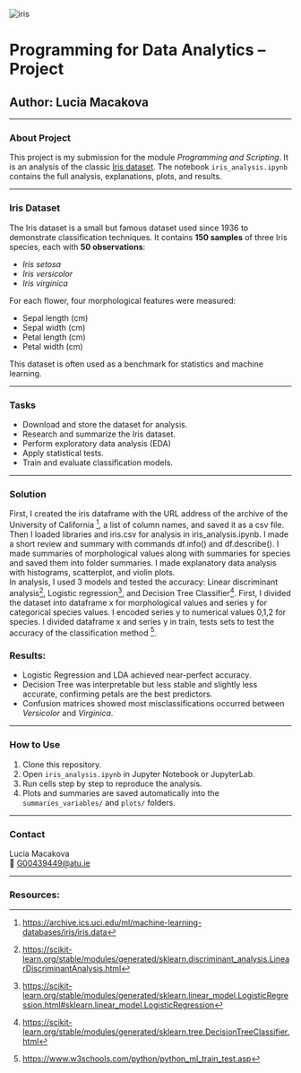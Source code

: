 ![iris](https://images.pexels.com/photos/31178524/pexels-photo-31178524.jpeg)

# Programming for Data Analytics – Project  
## Author: Lucia Macakova  

---

### About Project
This project is my submission for the module *Programming and Scripting*. It is an analysis of the classic [Iris dataset](https://en.wikipedia.org/wiki/Iris_flower_data_set). The notebook `iris_analysis.ipynb` contains the full analysis, explanations, plots, and results.

---

### Iris Dataset
The Iris dataset is a small but famous dataset used since 1936 to demonstrate classification techniques. It contains **150 samples** of three Iris species, each with **50 observations**:  

- *Iris setosa*  
- *Iris versicolor*  
- *Iris virginica*  

For each flower, four morphological features were measured:  

- Sepal length (cm)  
- Sepal width (cm)  
- Petal length (cm)  
- Petal width (cm)  

This dataset is often used as a benchmark for statistics and machine learning.

---

### Tasks
- Download and store the dataset for analysis.
- Research and summarize the Iris dataset. 
- Perform exploratory data analysis (EDA)  
- Apply statistical tests.  
- Train and evaluate classification models.  

---

### Solution 
First, I created the iris dataframe with the URL address of the archive of the University of California [^1], a list of column names, and saved it as a csv file.\
Then I loaded libraries and iris.csv for analysis in iris_analysis.ipynb. I made a short review and summary with commands df.info() and df.describe(). 
I made summaries of morphological values along with summaries for species and saved them into folder summaries. I made explanatory data analysis with histograms, scatterplot, and violin plots.\
In analysis, I used 3 models and tested the accuracy: Linear discriminant analysis[^2], Logistic regression[^3], and Decision Tree Classifier[^4].
First, I divided the dataset into dataframe x for morphological values and series y for categorical species values. I encoded series y to numerical values 0,1,2 for species. I divided dataframe x and series y in train, tests sets to test the accuracy of the classification method [^5].
  

### Results: 
- Logistic Regression and LDA achieved near-perfect accuracy.  
- Decision Tree was interpretable but less stable and slightly less accurate, confirming petals are the best predictors.  
- Confusion matrices showed most misclassifications occurred between *Versicolor* and *Virginica*.  

---

### How to Use
1. Clone this repository.  
2. Open `iris_analysis.ipynb` in Jupyter Notebook or JupyterLab.  
3. Run cells step by step to reproduce the analysis.  
4. Plots and summaries are saved automatically into the `summaries_variables/` and `plots/` folders.  

---

### Contact
Lucia Macakova\
📧 G00439449@atu.ie  

---

### Resources:
[^1]:   https://archive.ics.uci.edu/ml/machine-learning-databases/iris/iris.data
[^2]:   https://scikit-learn.org/stable/modules/generated/sklearn.discriminant_analysis.LinearDiscriminantAnalysis.html     
[^3]:   https://scikit-learn.org/stable/modules/generated/sklearn.linear_model.LogisticRegression.html#sklearn.linear_model.LogisticRegression
[^4]:   https://scikit-learn.org/stable/modules/generated/sklearn.tree.DecisionTreeClassifier.html
[^5]:   https://www.w3schools.com/python/python_ml_train_test.asp 


